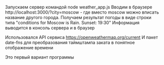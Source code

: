 Запускаем сервер командой node weather_app.js
Вводим в браузере http://localhost:3000/?city=moscow - где вместо moscow можно вписать название другого города.
Получаем результат погоды в виде строки типа "conditions for Moscow is Rain. Sunset: 19:30"
Информация выводится в консоль сервера и в браузер

Использовался API сервиса https://openweathermap.org/current
И пакет date-fns для преобразования таймштампа заката в понятное отображение времени

Это первый вариант программы
